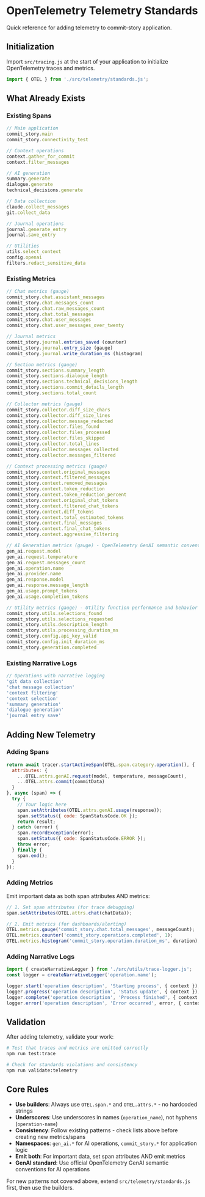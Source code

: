 # OpenTelemetry Telemetry Standards

Quick reference for adding telemetry to commit-story application.

## Initialization

Import `src/tracing.js` at the start of your application to initialize OpenTelemetry traces and metrics.

```javascript
import { OTEL } from './src/telemetry/standards.js';
```

## What Already Exists

### Existing Spans
```javascript
// Main application
commit_story.main
commit_story.connectivity_test

// Context operations
context.gather_for_commit
context.filter_messages

// AI generation
summary.generate
dialogue.generate
technical_decisions.generate

// Data collection
claude.collect_messages
git.collect_data

// Journal operations
journal.generate_entry
journal.save_entry

// Utilities
utils.select_context
config.openai
filters.redact_sensitive_data
```

### Existing Metrics
```javascript
// Chat metrics (gauge)
commit_story.chat.assistant_messages
commit_story.chat.messages_count
commit_story.chat.raw_messages_count
commit_story.chat.total_messages
commit_story.chat.user_messages
commit_story.chat.user_messages_over_twenty

// Journal metrics
commit_story.journal.entries_saved (counter)
commit_story.journal.entry_size (gauge)
commit_story.journal.write_duration_ms (histogram)

// Section metrics (gauge)
commit_story.sections.summary_length
commit_story.sections.dialogue_length
commit_story.sections.technical_decisions_length
commit_story.sections.commit_details_length
commit_story.sections.total_count

// Collector metrics (gauge)
commit_story.collector.diff_size_chars
commit_story.collector.diff_size_lines
commit_story.collector.message_redacted
commit_story.collector.files_found
commit_story.collector.files_processed
commit_story.collector.files_skipped
commit_story.collector.total_lines
commit_story.collector.messages_collected
commit_story.collector.messages_filtered

// Context processing metrics (gauge)
commit_story.context.original_messages
commit_story.context.filtered_messages
commit_story.context.removed_messages
commit_story.context.token_reduction
commit_story.context.token_reduction_percent
commit_story.context.original_chat_tokens
commit_story.context.filtered_chat_tokens
commit_story.context.diff_tokens
commit_story.context.total_estimated_tokens
commit_story.context.final_messages
commit_story.context.final_chat_tokens
commit_story.context.aggressive_filtering

// AI Generation metrics (gauge) - OpenTelemetry GenAI semantic conventions
gen_ai.request.model
gen_ai.request.temperature
gen_ai.request.messages_count
gen_ai.operation.name
gen_ai.provider.name
gen_ai.response.model
gen_ai.response.message_length
gen_ai.usage.prompt_tokens
gen_ai.usage.completion_tokens

// Utility metrics (gauge) - Utility function performance and behavior
commit_story.utils.selections_found
commit_story.utils.selections_requested
commit_story.utils.description_length
commit_story.utils.processing_duration_ms
commit_story.config.api_key_valid
commit_story.config.init_duration_ms
commit_story.generation.completed
```

### Existing Narrative Logs
```javascript
// Operations with narrative logging
'git data collection'
'chat message collection'
'context filtering'
'context selection'
'summary generation'
'dialogue generation'
'journal entry save'
```

## Adding New Telemetry

### Adding Spans
```javascript
return await tracer.startActiveSpan(OTEL.span.category.operation(), {
  attributes: {
    ...OTEL.attrs.genAI.request(model, temperature, messageCount),
    ...OTEL.attrs.commit(commitData)
  }
}, async (span) => {
  try {
    // Your logic here
    span.setAttributes(OTEL.attrs.genAI.usage(response));
    span.setStatus({ code: SpanStatusCode.OK });
    return result;
  } catch (error) {
    span.recordException(error);
    span.setStatus({ code: SpanStatusCode.ERROR });
    throw error;
  } finally {
    span.end();
  }
});
```

### Adding Metrics
Emit important data as both span attributes AND metrics:
```javascript
// 1. Set span attributes (for trace debugging)
span.setAttributes(OTEL.attrs.chat(chatData));

// 2. Emit metrics (for dashboards/alerting)
OTEL.metrics.gauge('commit_story.chat.total_messages', messageCount);
OTEL.metrics.counter('commit_story.operations.completed', 1);
OTEL.metrics.histogram('commit_story.operation.duration_ms', duration);
```

### Adding Narrative Logs
```javascript
import { createNarrativeLogger } from './src/utils/trace-logger.js';
const logger = createNarrativeLogger('operation.name');

logger.start('operation description', 'Starting process', { context });
logger.progress('operation description', 'Status update', { context });
logger.complete('operation description', 'Process finished', { context });
logger.error('operation description', 'Error occurred', error, { context });
```

## Validation

After adding telemetry, validate your work:

```bash
# Test that traces and metrics are emitted correctly
npm run test:trace

# Check for standards violations and consistency
npm run validate:telemetry
```

## Core Rules

- **Use builders**: Always use `OTEL.span.*` and `OTEL.attrs.*` - no hardcoded strings
- **Underscores**: Use underscores in names (`operation_name`), not hyphens (`operation-name`)
- **Consistency**: Follow existing patterns - check lists above before creating new metrics/spans
- **Namespaces**: `gen_ai.*` for AI operations, `commit_story.*` for application logic
- **Emit both**: For important data, set span attributes AND emit metrics
- **GenAI standard**: Use official OpenTelemetry GenAI semantic conventions for AI operations

For new patterns not covered above, extend `src/telemetry/standards.js` first, then use the builders.